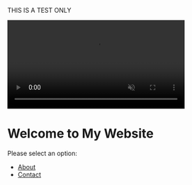 
THIS IS A TEST ONLY

<video controls width="400" autoplay muted>
    <source src="https://tst.dynamsoft.com/public/docs/dbr/javascript/How%20to%20Use%20Dynamsoft%20Barcode%20Reader%20JavaScript%20SDK%20v1.1.mp4">
</video>


# Welcome to My Website

Please select an option:

- [About](about.md)
- [Contact](contact.md)


